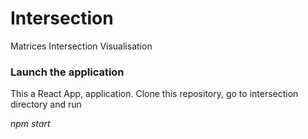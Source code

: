 # Intersection
Matrices Intersection Visualisation

### Launch the application

This a React App, application.
Clone this repository, go to intersection directory and run

*npm start*

